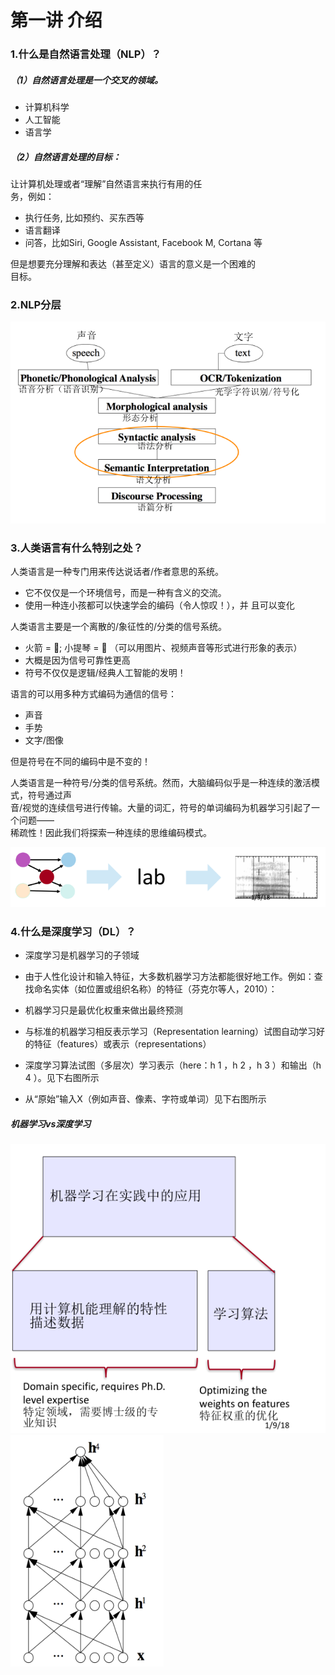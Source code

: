 # 第一讲  介绍

### 1.什么是自然语言处理（NLP）？

##### （1）自然语言处理是一个交叉的领域。

* 计算机科学
* 人工智能
* 语言学

##### （2）自然语言处理的目标：

让计算机处理或者“理解”自然语言来执行有用的任  
务，例如：

* 执行任务, 比如预约、买东西等
* 语言翻译
* 问答，比如Siri, Google Assistant, Facebook M, Cortana
  等

但是想要充分理解和表达（甚至定义）语言的意义是一个困难的  
目标。

### 2.NLP分层

![](/assets/import.png)

### 3.人类语言有什么特别之处？

人类语言是一种专门用来传达说话者/作者意思的系统。

* 它不仅仅是一个环境信号，而是一种有含义的交流。
* 使用一种连小孩都可以快速学会的编码（令人惊叹！），并
  且可以变化

人类语言主要是一个离散的/象征性的/分类的信号系统。

* 火箭 =
  🚀; 小提琴 =
  🎻 （可以用图片、视频声音等形式进行形象的表示）
* 大概是因为信号可靠性更高
* 符号不仅仅是逻辑/经典人工智能的发明！

语言的可以用多种方式编码为通信的信号：

* 声音
* 手势
* 文字/图像

但是符号在不同的编码中是不变的！

人类语言是一种符号/分类的信号系统。然而，大脑编码似乎是一种连续的激活模式，符号通过声  
音/视觉的连续信号进行传输。大量的词汇，符号的单词编码为机器学习引起了一个问题——  
稀疏性！因此我们将探索一种连续的思维编码模式。

![](/assets/encoding.png)

### 4.什么是深度学习（DL）？

* 深度学习是机器学习的子领域
* 由于人性化设计和输入特征，大多数机器学习方法都能很好地工作。例如：查找命名实体（如位置或组织名称）的特征（芬克尔等人，2010）：

* 机器学习只是最优化权重来做出最终预测

* 与标准的机器学习相反表示学习（Representation learning）试图自动学习好的特征（features）或表示（representations）
* 深度学习算法试图（多层次）学习表示（here：h 1 ，h 2 ，h 3 ）和输出（h 4 ）。见下右图所示
* 从“原始”输入X（例如声音、像素、字符或单词）见下右图所示

##### 机器学习vs深度学习

![](/assets/dlvsml.png)![](/assets/dl.png)

